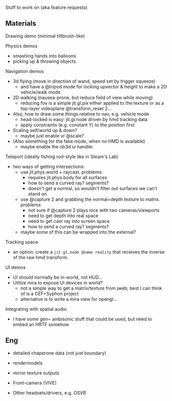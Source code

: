 
Stuff to work on (aka feature requests)

## Materials

Drawing demo (minimal tiltbrush-like)

Physics demos
- smashing hands into balloons
- picking up & throwing objects

Navigation demos
- 3d flying (move in direction of wand, speed set by trigger squeeze)
	- and have a @tripod mode for locking upvector & height to make a 2D vehicle/walk mode
- 2D walking (nausea-prone, but reduce field of view while moving)
	- reducing fov is a simple jit.gl.pix either applied to the texture or as a top-layer videoplane @transform_reset 2...
- Also, how to draw some things relative to nav, e.g. vehicle mode
	- head-locked is easy: jit.gl.node driven by hmd tracking data
	- apply constraints (e.g. constant Y) to the position first
- Scaling self/world up & down?
	- maybe just enable vr @scale?
- (Also something for the fake mode, when no HMD is available)
	- maybe enable the ob3d ui handler 

Teleport (ideally fishing rod-style like in Steam's Lab)
- two ways of getting intersections: 
	- use jit.phys.world + raycast. problems: 
		- requires jit.phys.body for all surfaces
		- how to send a curved ray? segments?
		- doesn't get a normal, so wouldn't filter out surfaces we can't stand on
	- use @capture 2 and grabbing the normal+depth texture to matrix. problems:
		- not sure if @capture 2 plays nice with two cameras/viewports
		- need to get depth into real space
		- need to get cast ray into screen space
		- how to send a curved ray? segments?
	- maybe some of this can be wrapped into the external?

Tracking space
- an option: create a `jit.gl.node @name reality` that receives the inverse of the raw hmd transform. 

UI demos
- UI should normally be in-world, not HUD...
- Utilize mira to expose UI devices in world?
	- not a simple way to get a matrix/texture from jweb; best I can think of is a CEF+Syphon project
	- alternative is to write a mira view for opengl...

Integrating with spatial audio
- I have some gen~ ambisonic stuff that could be used, but need to embed an HRTF somehow

## Eng

- detailed chaperone data (not just boundary)
- rendermodels
- mirror texture outputs
- Front-camera (VIVE)

- Other headsets/drivers, e.g. OSVR